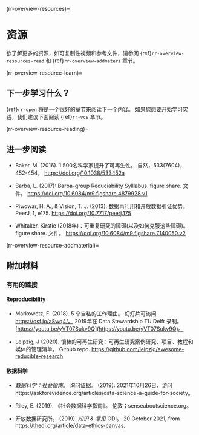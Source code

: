 ﻿(rr-overview-resources)=
# 资源
欲了解更多的资源，如可复制性视频和参考文件，请参阅 {ref}`rr-overview-resources-read` 和 {ref}`rr-overview-addmateri` 章节。

(rr-overview-resource-learn)=
## 下一步学习什么？
{ref}`rr-open` 将是一个很好的章节来阅读下一个内容。 如果您想要开始学习实践，我们建议下面阅读 {ref}`rr-vcs` 章节。

(rr-overview-resource-reading)=
## 进一步阅读

* Baker, M. (2016). 1 500名科学家提升了可再生性。 自然，533(7604)，452-454。 https://doi.org/10.1038/533452a

* Barba, L. (2017): Barba-group Reduciability Sylllabus. figure share. 文件。 https://doi.org/10.6084/m9.figshare.4879928.v1

* Piwowar, H. A., & Vision, T. J. (2013). 数据再利用和开放数据引证优势。 PeerJ, 1, e175. https://doi.org/10.7717/peerj.175

* Whitaker, Kirstie (2018年)：可重复研究的障碍(以及如何克服这些障碍)。 figure share. 文件。 https://doi.org/10.6084/m9.figshare.7140050.v2

(rr-overview-resource-addmaterial)=
## 附加材料

### 有用的链接

#### **Reproducibility**

* Markowetz, F. (2018). 5 个自私的工作理由。 幻灯片可访问 https://osf.io/a8wq4/。 2019年在 Data Stewardship TU Delft 录制。 [https://youtu.be/yVT07Sukv9Q](https://youtu.be/yVT07Sukv9Q)。

* Leipzig, J (2020). 很棒的可再生研究：可再生研究案例研究、项目、教程和媒体的管理清单。 Github repo. https://github.com/leipzig/awesome-reducible-research

#### **数据科学**

* _数据科学：社会指南_。 询问证据。 (2019). 2021年10月26日，访问https://askforevidence.org/articles/data-science-a-guide-for-society。

* Riley, E. (2019). 《社会数据科学指南》。 伦敦；senseaboutscience.org。

* 开放数据研究所。 (2019). _知识 & 意见_ ODI。 20 October 2021, from https://thedi.org/article/data-ethics-canvas.
